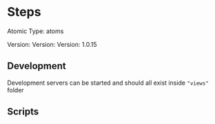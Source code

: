 # Steps

Atomic Type: atoms

Version: Version: Version: 1.0.15


## Development

Development servers can be started and should all exist inside `"views"` folder

## Scripts
